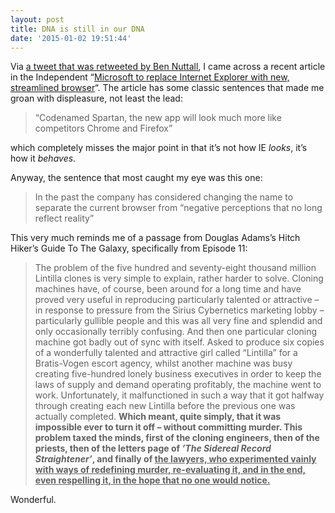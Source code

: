 ```yaml
---
layout: post
title: DNA is still in our DNA
date: '2015-01-02 19:51:44'
---
```



Via [a tweet that was retweeted by Ben Nuttall](https://twitter.com/aidanfeldman/status/551091071749353472), I came across a recent article in the Independent “[Microsoft to replace Internet Explorer with new, streamlined browser](http://www.independent.co.uk/life-style/gadgets-and-tech/news/microsoft-to-replace-internet-explorer-with-new-streamlined-browser-9949448.html)“. The article has some classic sentences that made me groan with displeasure, not least the lead:

> “Codenamed Spartan, the new app will look much more like competitors Chrome and Firefox”

which completely misses the major point in that it’s not how IE *looks*, it’s how it *behaves*.

Anyway, the sentence that most caught my eye was this one:

> In the past the company has considered changing the name to separate the current browser from “negative perceptions that no long reflect reality”

This very much reminds me of a passage from Douglas Adams’s Hitch Hiker’s Guide To The Galaxy, specifically from Episode 11:

> The problem of the five hundred and seventy-eight thousand million Lintilla clones is very simple to explain, rather harder to solve. Cloning machines have, of course, been around for a long time and have proved very useful in reproducing particularly talented or attractive – in response to pressure from the Sirius Cybernetics marketing lobby – particularly gullible people and this was all very fine and splendid and only occasionally terribly confusing. And then one particular cloning machine got badly out of sync with itself. Asked to produce six copies of a wonderfully talented and attractive girl called “Lintilla” for a Bratis-Vogen escort agency, whilst another machine was busy creating five-hundred lonely business executives in order to keep the laws of supply and demand operating profitably, the machine went to work. Unfortunately, it malfunctioned in such a way that it got halfway through creating each new Lintilla before the previous one was actually completed. **Which meant, quite simply, that it was impossible ever to turn it off – without committing murder. This problem taxed the minds, first of the cloning engineers, then of the priests, then of the letters page of *’The Sidereal Record Straightener’*, and finally of <span style="text-decoration: underline;">the lawyers, who experimented vainly with ways of redefining murder, re-evaluating it, and in the end, even respelling it, in the hope that no one would notice.</span>**

Wonderful.

 


